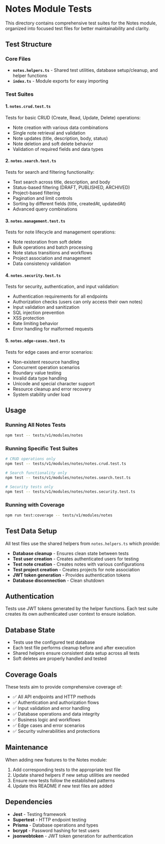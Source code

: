 # Notes Module Tests

This directory contains comprehensive test suites for the Notes module, organized into focused test files for better maintainability and clarity.

## Test Structure

### Core Files

- **`notes.helpers.ts`** - Shared test utilities, database setup/cleanup, and helper functions
- **`index.ts`** - Module exports for easy importing

### Test Suites

#### 1. `notes.crud.test.ts`

Tests for basic CRUD (Create, Read, Update, Delete) operations:

- Note creation with various data combinations
- Single note retrieval and validation
- Note updates (title, description, body, status)
- Note deletion and soft delete behavior
- Validation of required fields and data types

#### 2. `notes.search.test.ts`

Tests for search and filtering functionality:

- Text search across title, description, and body
- Status-based filtering (DRAFT, PUBLISHED, ARCHIVED)
- Project-based filtering
- Pagination and limit controls
- Sorting by different fields (title, createdAt, updatedAt)
- Advanced query combinations

#### 3. `notes.management.test.ts`

Tests for note lifecycle and management operations:

- Note restoration from soft delete
- Bulk operations and batch processing
- Note status transitions and workflows
- Project association and management
- Data consistency validation

#### 4. `notes.security.test.ts`

Tests for security, authentication, and input validation:

- Authentication requirements for all endpoints
- Authorization checks (users can only access their own notes)
- Input validation and sanitization
- SQL injection prevention
- XSS protection
- Rate limiting behavior
- Error handling for malformed requests

#### 5. `notes.edge-cases.test.ts`

Tests for edge cases and error scenarios:

- Non-existent resource handling
- Concurrent operation scenarios
- Boundary value testing
- Invalid data type handling
- Unicode and special character support
- Resource cleanup and error recovery
- System stability under load

## Usage

### Running All Notes Tests

```bash
npm test -- tests/v1/modules/notes
```

### Running Specific Test Suites

```bash
# CRUD operations only
npm test -- tests/v1/modules/notes/notes.crud.test.ts

# Search functionality only
npm test -- tests/v1/modules/notes/notes.search.test.ts

# Security tests only
npm test -- tests/v1/modules/notes/notes.security.test.ts
```

### Running with Coverage

```bash
npm run test:coverage -- tests/v1/modules/notes
```

## Test Data Setup

All test files use the shared helpers from `notes.helpers.ts` which provide:

- **Database cleanup** - Ensures clean state between tests
- **Test user creation** - Creates authenticated users for testing
- **Test note creation** - Creates notes with various configurations
- **Test project creation** - Creates projects for note association
- **JWT token generation** - Provides authentication tokens
- **Database disconnection** - Clean shutdown

## Authentication

Tests use JWT tokens generated by the helper functions. Each test suite creates its own authenticated user context to ensure isolation.

## Database State

- Tests use the configured test database
- Each test file performs cleanup before and after execution
- Shared helpers ensure consistent data setup across all tests
- Soft deletes are properly handled and tested

## Coverage Goals

These tests aim to provide comprehensive coverage of:

- ✅ All API endpoints and HTTP methods
- ✅ Authentication and authorization flows
- ✅ Input validation and error handling
- ✅ Database operations and data integrity
- ✅ Business logic and workflows
- ✅ Edge cases and error scenarios
- ✅ Security vulnerabilities and protections

## Maintenance

When adding new features to the Notes module:

1. Add corresponding tests to the appropriate test file
2. Update shared helpers if new setup utilities are needed
3. Ensure new tests follow the established patterns
4. Update this README if new test files are added

## Dependencies

- **Jest** - Testing framework
- **Supertest** - HTTP endpoint testing
- **Prisma** - Database operations and types
- **bcrypt** - Password hashing for test users
- **jsonwebtoken** - JWT token generation for authentication
